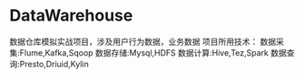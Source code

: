# DataWarehouse
数据仓库模拟实战项目，涉及用户行为数据，业务数据
项目所用技术：
数据采集:Flume,Kafka,Sqoop
数据存储:Mysql,HDFS
数据计算:Hive,Tez,Spark
数据查询:Presto,Driuid,Kylin
